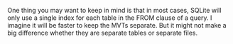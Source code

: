 One thing you may want to keep in mind is that in most cases, SQLite will only use a single index for each table in the FROM clause of a query. I imagine it will be faster to keep the MVTs separate. But it might not make a big difference whether they are separate tables or separate files.
